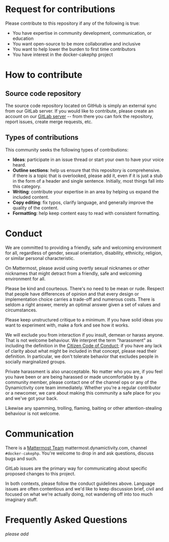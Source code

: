 # Request for contributions

Please contribute to this repository if any of the following is true:
- You have expertise in community development, communication, or education
- You want open-source to be more collaborative and inclusive
- You want to help lower the burden to first time contributors
- You have interest in the docker-cakephp project

# How to contribute

## Source code repository

The source code repository located on GitHub is simply an external sync from our
GitLab server. If you would like to contribute, please create an account on our
[GitLab server](http://gitlab.dynamictivity.com/dynamictivity/docker-cakephp-example) -- from
there you can fork the repository, report issues, create merge requests, etc.

## Types of contributions
This community seeks the following types of contributions:

- **Ideas**: participate in an issue thread or start your own to have your voice
heard.
- **Outline sections**: help us ensure that this repository is comprehensive. if
there is a topic that is overlooked, please add it, even if it is just a stub
in the form of a header and single sentence. Initially, most things fall into
this category.
- **Writing**: contribute your expertise in an area by helping us expand the included
content.
- **Copy editing**: fix typos, clarify language, and generally improve the quality
of the content.
- **Formatting**: help keep content easy to read with consistent formatting.

# Conduct

We are committed to providing a friendly, safe and welcoming environment for
all, regardless of gender, sexual orientation, disability, ethnicity, religion,
or similar personal characteristic.

On Mattermost, please avoid using overtly sexual nicknames or other nicknames that
might detract from a friendly, safe and welcoming environment for all.

Please be kind and courteous. There's no need to be mean or rude.
Respect that people have differences of opinion and that every design or
implementation choice carries a trade-off and numerous costs. There is seldom
a right answer, merely an optimal answer given a set of values and
circumstances.

Please keep unstructured critique to a minimum. If you have solid ideas you
want to experiment with, make a fork and see how it works.

We will exclude you from interaction if you insult, demean or harass anyone.
That is not welcome behaviour. We interpret the term "harassment" as
including the definition in the
[Citizen Code of Conduct](http://citizencodeofconduct.org/);
if you have any lack of clarity about what might be included in that concept,
please read their definition. In particular, we don't tolerate behavior that
excludes people in socially marginalized groups.

Private harassment is also unacceptable. No matter who you are, if you feel
you have been or are being harassed or made uncomfortable by a community
member, please contact one of the channel ops or any of the Dynamictivity core team
immediately. Whether you're a regular contributor or a newcomer, we care about
making this community a safe place for you and we've got your back.

Likewise any spamming, trolling, flaming, baiting or other attention-stealing
behaviour is not welcome.

# Communication

There is a [Mattermost Team](http://mattermost.dynamictivity.com/signup_user_complete/?id=pjksr6h977n4zxxyto3ojp8twa) mattermost.dynamictivity.com, channel `#docker-cakephp`. You're
welcome to drop in and ask questions, discuss bugs and such.

GitLab issues are the primary way for communicating about specific proposed
changes to this project.

In both contexts, please follow the conduct guidelines above. Language issues
are often contentious and we'd like to keep discussion brief, civil and focused
on what we're actually doing, not wandering off into too much imaginary stuff.

# Frequently Asked Questions

*please add*